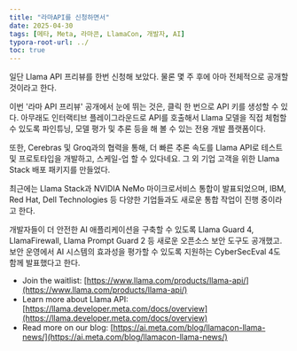```yaml
---
title: "라마API를 신청하면서"
date: 2025-04-30
tags: [메타, Meta, 라마콘, LlamaCon, 개발자, AI]
typora-root-url: ../
toc: true
---
```


일단 Llama API 프리뷰를 한번 신청해 보았다. 물론 몇 주 후에 아마 전체적으로 공개할 것이라고 한다. 

이번 '라마 API 프리뷰' 공개에서 눈에 뛰는 것은, 클릭 한 번으로 API 키를 생성할 수 있다. 아무래도 인터랙티브 플레이그라운드로 API를 호출해서 Llama 모델을 직접 체험할 수 있도록 파인튜닝, 모델 평가 및 추론 등을 해 볼 수 있는 전용 개발 플랫폼이다. 

또한, Cerebras 및 Groq과의 협력을 통해, 더 빠른 추론 속도를 Llama API로 테스트 및 프로토타입을 개발하고, 스케일-업 할 수 있다네요. 그 외 기업 고객을 위한 Llama Stack 배포 패키지를 만들었다. 

최근에는 Llama Stack과 NVIDIA NeMo 마이크로서비스 통합이 발표되었으며, IBM, Red Hat, Dell Technologies 등 다양한 기업들과도 새로운 통합 작업이 진행 중이라고 한다. 

개발자들이 더 안전한 AI 애플리케이션을 구축할 수 있도록 Llama Guard 4, LlamaFirewall, Llama Prompt Guard 2 등 새로운 오픈소스 보안 도구도 공개했고. 보안 운영에서 AI 시스템의 효과성을 평가할 수 있도록 지원하는 CyberSecEval 4도 함께 발표했다고 한다. 



* Join the waitlist: [https://www.llama.com/products/llama-api/](https://www.llama.com/products/llama-api/)
* Learn more about Llama API: [https://llama.developer.meta.com/docs/overview](https://llama.developer.meta.com/docs/overview)
* Read more on our blog: [https://ai.meta.com/blog/llamacon-llama-news/](https://ai.meta.com/blog/llamacon-llama-news/)




